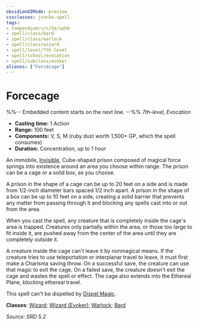```yaml
---
obsidianUIMode: preview
cssclasses: json5e-spell
tags:
- compendium/src/5e/xphb
- spell/class/bard
- spell/class/warlock
- spell/class/wizard
- spell/level/7th-level
- spell/school/evocation
- spell/subclass/evoker
aliases: ["Forcecage"]
---
```

# Forcecage
%%-- Embedded content starts on the next line. --%%
*7th-level, Evocation*  

- **Casting time:** 1 Action
- **Range:** 100 feet
- **Components:** V, S, M (ruby dust worth 1,500+ GP, which the spell consumes)
- **Duration:** Concentration, up to 1 hour

An immobile, [Invisible](rules/conditions.md#Invisible), Cube-shaped prison composed of magical force springs into existence around an area you choose within range. The prison can be a cage or a solid box, as you choose.

A prison in the shape of a cage can be up to 20 feet on a side and is made from 1/2-inch diameter bars spaced 1/2 inch apart. A prison in the shape of a box can be up to 10 feet on a side, creating a solid barrier that prevents any matter from passing through it and blocking any spells cast into or out from the area.

When you cast the spell, any creature that is completely inside the cage's area is trapped. Creatures only partially within the area, or those too large to fit inside it, are pushed away from the center of the area until they are completely outside it.

A creature inside the cage can't leave it by nonmagical means. If the creature tries to use teleportation or interplanar travel to leave, it must first make a Charisma saving throw. On a successful save, the creature can use that magic to exit the cage. On a failed save, the creature doesn't exit the cage and wastes the spell or effect. The cage also extends into the Ethereal Plane, blocking ethereal travel.

This spell can't be dispelled by [Dispel Magic](compendium/spells/dispel-magic-xphb.md).

**Classes**: [Wizard](compendium/lists/list-spells-classes-wizard.md); [Wizard (Evoker)](compendium/lists/list-spells-classes-wizard-xphb-evoker-xphb.md "subclass=XPHB;class=XPHB"); [Warlock](compendium/lists/list-spells-classes-warlock.md); [Bard](compendium/lists/list-spells-classes-bard.md)

*Source: SRD 5.2*